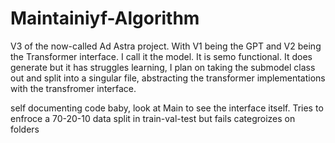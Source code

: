 # Maintainiyf-Algorithm

V3 of the now-called Ad Astra project. With V1 being the GPT and V2 being the Transformer interface. I call it the model. It is semo functional. It does generate but it has struggles learning, I plan on taking the submodel class out and split into a singular file, abstracting the transformer implementations with the transfromer interface. 


self documenting code baby, look at Main to see the interface itself. Tries to enfroce a 70-20-10 data split in train-val-test but fails
categroizes on folders
